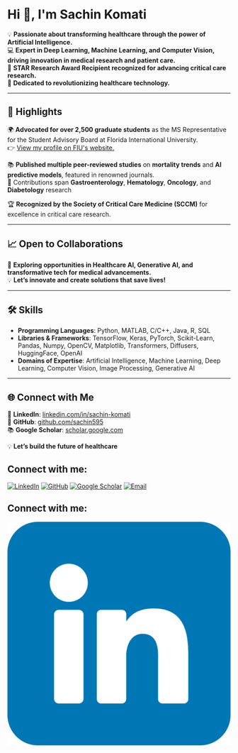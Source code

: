 # Hi 👋, I'm Sachin Komati  

💡 **Passionate about transforming healthcare through the power of Artificial Intelligence.**  
💻 **Expert in Deep Learning, Machine Learning, and Computer Vision, driving innovation in medical research and patient care.**  
🌟 **STAR Research Award Recipient recognized for advancing critical care research.**  
🎯 **Dedicated to revolutionizing healthcare technology.**  

---

## 🌟 Highlights  
🌍 **Advocated for over 2,500 graduate students** as the MS Representative for the Student Advisory Board at Florida International University.  
👉 [ View my profile on FIU's website.](https://sac.cs.fiu.edu/sac/team/sachin-sravan-kumar-komati-sachin/)  

📚 **Published multiple peer-reviewed studies** on **mortality trends** and **AI predictive models**, featured in renowned journals.  
📖 Contributions span **Gastroenterology**, **Hematology**, **Oncology**, and **Diabetology** research  

🏆 **Recognized by the Society of Critical Care Medicine (SCCM)** for excellence in critical care research.  

---

## 📈 Open to Collaborations  
🤝 **Exploring opportunities in Healthcare AI, Generative AI, and transformative tech for medical advancements.**  
💡 **Let’s innovate and create solutions that save lives!**  

---


## 🛠️ Skills  
- **Programming Languages**: Python, MATLAB, C/C++, Java, R, SQL  
- **Libraries & Frameworks**: TensorFlow, Keras, PyTorch, Scikit-Learn, Pandas, Numpy, OpenCV, Matplotlib, Transformers, Diffusers, HuggingFace, OpenAI  
- **Domains of Expertise**: Artificial Intelligence, Machine Learning, Deep Learning, Computer Vision, Image Processing, Generative AI  



---

## 🌐 Connect with Me  
🔗 **LinkedIn**: [linkedin.com/in/sachin-komati](https://www.linkedin.com/in/sachin-komati)  
📁 **GitHub**: [github.com/sachin595](https://github.com/sachin595)  
📚 **Google Scholar**: [scholar.google.com](https://scholar.google.com/citations?user=Cz8cwfoAAAAJ&hl=en)

💡 **Let’s build the future of healthcare**  

## Connect with me:

[![LinkedIn](https://img.shields.io/badge/LinkedIn-%230077B5.svg?style=for-the-badge&logo=linkedin&logoColor=white)](https://www.linkedin.com/in/sachin-komati)
[![GitHub](https://img.shields.io/badge/GitHub-%23121011.svg?style=for-the-badge&logo=github&logoColor=white)](https://github.com/sachin595)
[![Google Scholar](https://img.shields.io/badge/Google%20Scholar-4285F4?style=for-the-badge&logo=google-scholar&logoColor=white)](https://scholar.google.com/citations?user=Cz8cwfoAAAAJ&hl=en)
[![Email](https://img.shields.io/badge/Email-D14836?style=for-the-badge&logo=gmail&logoColor=white)](mailto:sachinkomati23@gmail.com)

## Connect with me:



[![LinkedIn](https://raw.githubusercontent.com/sachin595/sachin595/main/linkedin.png)](https://www.linkedin.com/in/sachin-komati)



